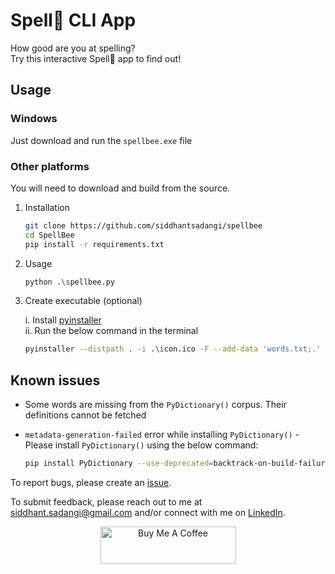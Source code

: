 # Spell🐝 CLI App

How good are you at spelling?  
Try this interactive Spell🐝 app to find out!

## Usage

### Windows

Just download and run the `spellbee.exe` file

### Other platforms

You will need to download and build from the source.

1. Installation

    ```bash
    git clone https://github.com/siddhantsadangi/spellbee
    cd SpellBee
    pip install -r requirements.txt 
    ```

2. Usage

    ```bash
    python .\spellbee.py
    ```

3. Create executable (optional)

    i. Install [pyinstaller](https://pyinstaller.org/en/stable/)  
    ii. Run the below command in the terminal

    ```bash
    pyinstaller --distpath . -i .\icon.ico -F --add-data 'words.txt;.' .\spellbee.py
    ```

## Known issues

* Some words are missing from the `PyDictionary()` corpus. Their definitions cannot be fetched

* `metadata-generation-failed` error while installing `PyDictionary()` -
Please install `PyDictionary()` using the below command:

    ```bash
    pip install PyDictionary --use-deprecated=backtrack-on-build-failures
    ```

To report bugs, please create an [issue](https://github.com/SiddhantSadangi/spellbee/issues/new).

To submit feedback, please reach out to me
at [siddhant.sadangi@gmail.com](mailto:siddhant.sadangi@gmail.com) and/or connect with me
on [LinkedIn](https://linkedin.com/in/siddhantsadangi).

<p align="center">
    <a href="https://www.buymeacoffee.com/siddhantsadangi" target="_blank"><img src="https://cdn.buymeacoffee.com/buttons/v2/default-yellow.png" alt="Buy Me A Coffee" style="height: 60px !important;width: 217px !important;">
    </a>
</p>
